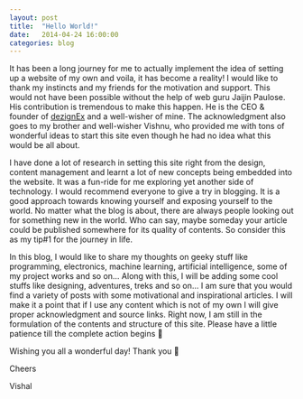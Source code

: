 ```yaml
---
layout: post
title:  "Hello World!"
date:   2014-04-24 16:00:00
categories: blog
---
```


It has been a long journey for me to actually implement the idea of setting up a website of my own and voila, it has become a reality! I would like to thank my instincts and my friends for the motivation and support. This would not have been possible without the help of web guru Jaijin Paulose. His contribution is tremendous to make this happen. He is the CEO & founder of [dezignEx](http://dezignex.com/) and a well-wisher of mine. The acknowledgment also goes to my brother and well-wisher Vishnu, who provided me with tons of wonderful ideas to start this site even though he had no idea what this would be all about.

I have done a lot of research in setting this site right from the design, content management and learnt a lot of new concepts being embedded into the website. It was a fun-ride for me exploring yet another side of technology. I would recommend everyone to give a try in blogging. It is a good approach towards knowing yourself and exposing yourself to the world. No matter what the blog is about, there are always people looking out for something new in the world. Who can say, maybe someday your article could be published somewhere for its quality of contents. So consider this as my tip#1 for the journey in life.

In this blog, I would like to share my thoughts on geeky stuff like programming, electronics, machine learning, artificial intelligence, some of my project works and so on… Along with this, I will be adding some cool stuffs like designing, adventures, treks and so on… I am sure that you would find a variety of posts with some motivational and inspirational articles. I will make it a point that if I use any content which is not of my own I will give proper acknowledgment and source links. Right now, I am still in the formulation of the contents and structure of this site. Please have a little patience till the complete action begins 🙂

Wishing you all a wonderful day! Thank you 🙂

Cheers

Vishal